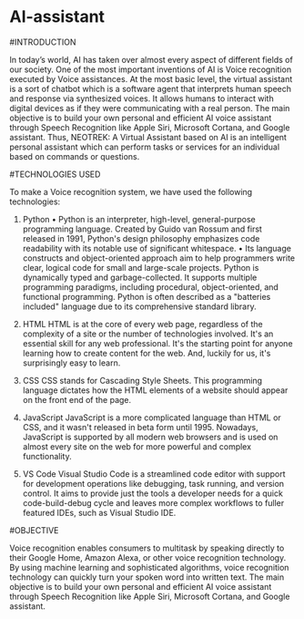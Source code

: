 # AI-assistant

#INTRODUCTION

In today’s world, AI has taken over almost every aspect of different fields of our society. One of the most important inventions of AI is Voice recognition executed by Voice assistances. At the most basic level, the virtual assistant is a sort of chatbot which is a software agent that interprets human speech and response via synthesized voices. It allows humans to interact with digital devices as if they were communicating with a real person. The main objective is to build your own personal and efficient AI voice assistant through Speech Recognition like Apple Siri, Microsoft Cortana, and Google assistant.
Thus, NEOTREK: A Virtual Assistant based on AI is an intelligent personal assistant which can perform tasks or services for an individual based on commands or questions. 


#TECHNOLOGIES USED

To make a Voice recognition system, we have used the following technologies:

1.	Python
•	Python is an interpreter, high-level, general-purpose programming language. Created by Guido van Rossum and first released in 1991, Python's design philosophy emphasizes code readability with its notable use of significant whitespace.
•	Its language constructs and object-oriented approach aim to help programmers write clear, logical code for small and large-scale projects. Python is dynamically typed and garbage-collected. It supports multiple programming paradigms, including procedural, object-oriented, and functional programming. Python is often described as a "batteries included" language due to its comprehensive standard library.


2.	HTML
HTML is at the core of every web page, regardless of the complexity of a site or the number of technologies involved. It's an essential skill for any web professional. It's the starting point for anyone learning how to create content for the web. And, luckily for us, it's surprisingly easy to learn.


3.	CSS
CSS stands for Cascading Style Sheets. This programming language dictates how the HTML elements of a website should appear on the front end of the page.


4.	JavaScript
JavaScript is a more complicated language than HTML or CSS, and it wasn't released in beta form until 1995. Nowadays, JavaScript is supported by all modern web browsers and is used on almost every site on the web for more powerful and complex functionality.

	
5.	VS Code
Visual Studio Code is a streamlined code editor with support for development operations like debugging, task running, and version control. It aims to provide just the tools a developer needs for a quick code-build-debug cycle and leaves more complex workflows to fuller featured IDEs, such as Visual Studio IDE.



#OBJECTIVE

Voice recognition enables consumers to multitask by speaking directly to their Google Home, Amazon Alexa, or other voice recognition technology. By using machine learning and sophisticated algorithms, voice recognition technology can quickly turn your spoken word into written text. The main objective is to build your own personal and efficient AI voice assistant through Speech Recognition like Apple Siri, Microsoft Cortana, and Google assistant.

